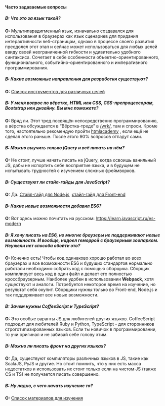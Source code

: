 #### Часто задаваемые вопросы

##### **В:** Что это за язык такой?
**О:**  Мультипарадигменный язык, изначально создавался для использования в браузерах как язык сценариев для придания интерактивности веб-страницам, однако в процессе своего развития преодолел этот этап и сейчас может использоваться для любых целей ввиду своей неограниченной гибкости и удивительно удобного синтаксиса. Сочетает в себе особенности объектно-ориентированного, функционального, событийно-ориентированного и императивного программирования.

##### **В:** Какие возможные направления для разработки существуют?
**О:** [Список инструментов для различных целей](https://github.com/xxxwww/js-thread/blob/master/Wiki/tools.md)

##### **В:** У меня вопрос по вёрстке, HTML или CSS, CSS-препроцессорам, Bootstrap или дизайну. Вы мне поможете?
**О:** Вряд ли. Этот тред посвящён непосредственно программированию, а вёрстка обсуждается в “Вёрстка-треде” в [/wrk/](http://2ch.hk/wrk/), там и спроси. Кроме того, настоятельно рекомендую пройти [htmlacademy](https://htmlacademy.ru/) , если ещё не сделал этого раньше. После этого 90% вопросов отпадут сами.

##### **В:** Можно выучить только jQuery и всё писать на нём?
**О:** Не стоит, лучше начать писать на jQuery, когда освоишь ванильный JS, дабы не испортить себе восприятие языка, и в будущем не испытывать трудностей с изучением сложных фреймворков.

##### **В:** Существуют ли стайл-гайды для JavaScript?
**О:** Да.
[Стайл-гайд для Node.js](https://github.com/felixge/node-style-guide), 
[стайл-гайд для Front-end](http://www.w3schools.com/js/js_conventions.asp)


##### **В:** Какие новые возможности добавил ES6?
**О:** Вот здесь можно почитать на русском: https://learn.javascript.ru/es-modern

##### **В:** Я хочу писать на ES6, но многие браузеры не поддерживают новые возможности. И вообще, надоел геморрой с браузерным зоопарком. Неужели нет способа обойти это?
**О:** Конечно есть! Чтобы код одинаково хорошо работал во всех браузерах и все возможности ES6 и будущих стандартов нормально работали необходимо собрать код с помощью сборщика. Сборщик компилирует весь код в один файл и делает его полностью кроссбраузерным. Наиболее удобен в использовании **Webpack**,  хотя существуют и аналоги. Потребуется некоторое время на изучение, но результат себя окупит. Сборщики нужны только во Front-end, Node.js и так поддерживает все новые возможности.

##### **В:** Зачем нужны CoffeeScript и TypeScript?
**О:** Это особые варанты JS для любителей других языков. CoffeeScript подходит для любителей Ruby и Python, TypeScript - для сторонников строготипизированных языков. Если ты новичок в программировании, то учи оригинал и не забивай себе голову этим.


##### **В:** Можно ли писать фронт на других языках?
**О:** Да, существуют компиляторы различных языков в JS, такие как ScalaJS, PyJS и другие. Но стоит помнить, что у них есть масса недостатков и использовать их стоит только если на чистом JS (также CS и TS) не получается писать совершенно.


##### **В:** Ну ладно, с чего начать изучение то?
**О:** [Список материалов для изучения](https://github.com/xxxwww/js-thread/blob/master/Wiki/faq.md)